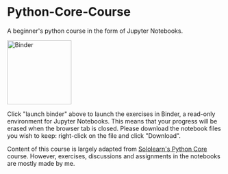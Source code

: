 # Python-Core-Course
A beginner's python course in the form of Jupyter Notebooks.
 
<a href="https://mybinder.org/v2/gh/Oxyhydride/Python-Core/HEAD"><img src="https://camo.githubusercontent.com/581c077bdbc6ca6899c86d0acc6145ae85e9d80e6f805a1071793dbe48917982/68747470733a2f2f6d7962696e6465722e6f72672f62616467655f6c6f676f2e737667" alt="Binder" data-canonical-src="https://mybinder.org/badge_logo.svg" style="width: 150px"></a>

Click "launch binder" above to launch the exercises in Binder, a read-only environment for Jupyter Notebooks. This means that your progress will be erased when the browser tab is closed. Please download the notebook files you wish to keep: right-click on the file and click "Download".

Content of this course is largely adapted from [Sololearn's Python Core](https://www.sololearn.com/learning/1073) course. However, exercises, discussions and assignments in the notebooks are mostly made by me.
